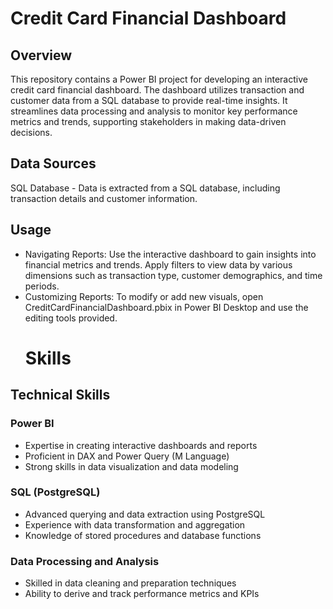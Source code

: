 # Credit Card Financial Dashboard

## Overview

This repository contains a Power BI project for developing an interactive credit card financial dashboard. The dashboard utilizes transaction and customer data from a SQL database to provide real-time insights. It streamlines data processing and analysis to monitor key performance metrics and trends, supporting stakeholders in making data-driven decisions.

## Data Sources

SQL Database - Data is extracted from a SQL database, including transaction details and customer information.

## Usage
- Navigating Reports: Use the interactive dashboard to gain insights into financial metrics and trends. Apply filters to view data by various dimensions such as transaction type, customer demographics, and time periods.
- Customizing Reports: To modify or add new visuals, open CreditCardFinancialDashboard.pbix in Power BI Desktop and use the editing tools provided.
   # Skills

## Technical Skills

### Power BI


- Expertise in creating interactive dashboards and reports
- Proficient in DAX and Power Query (M Language)
- Strong skills in data visualization and data modeling
### SQL (PostgreSQL)
- Advanced querying and data extraction using PostgreSQL
- Experience with data transformation and aggregation
- Knowledge of stored procedures and database functions
### Data Processing and Analysis
- Skilled in data cleaning and preparation techniques
- Ability to derive and track performance metrics and KPIs
